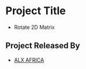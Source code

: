 
# Project Title
- Rotate 2D Matrix


## Project Released By

- [ALX AFRICA](https://www.alxafrica.com/)

